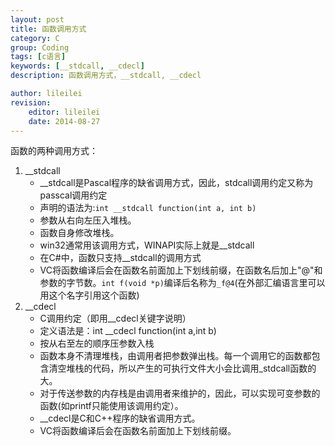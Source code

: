 ```yaml
---
layout: post
title: 函数调用方式
category: C
group: Coding
tags: [c语言]
keywords: [__stdcall, __cdecl]
description: 函数调用方式，__stdcall, __cdecl

author: lileilei
revision:
    editor: lileilei
    date: 2014-08-27
---
```



函数的两种调用方式：

1. __stdcall
    + __stdcall是Pascal程序的缺省调用方式，因此，stdcall调用约定又称为passcal调用约定
    + 声明的语法为:`int __stdcall function(int a, int b)`
    + 参数从右向左压入堆栈。
    + 函数自身修改堆栈。
    + win32通常用该调用方式，WINAPI实际上就是__stdcall
    + 在C#中，函数只支持__stdcall的调用方式
    + VC将函数编译后会在函数名前面加上下划线前缀，在函数名后加上"@"和参数的字节数。`int f(void *p)`编译后名称为`_f@4`(在外部汇编语言里可以用这个名字引用这个函数)
2. __cdecl
    + C调用约定（即用__cdecl关键字说明）
    + 定义语法是：int __cdecl function(int a,int b)
    + 按从右至左的顺序压参数入栈
    + 函数本身不清理堆栈，由调用者把参数弹出栈。每一个调用它的函数都包含清空堆栈的代码，所以产生的可执行文件大小会比调用_stdcall函数的大。
    + 对于传送参数的内存栈是由调用者来维护的，因此，可以实现可变参数的函数(如printf只能使用该调用约定）。
    + __cdecl是C和C++程序的缺省调用方式。
    + VC将函数编译后会在函数名前面加上下划线前缀。
